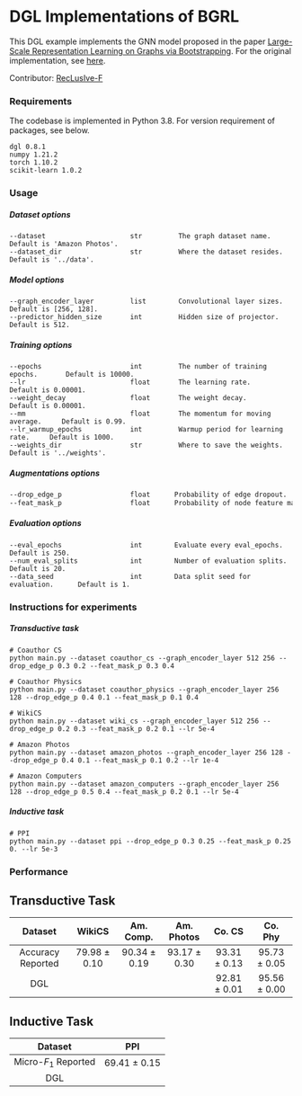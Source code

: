 # DGL Implementations of BGRL

This DGL example implements the GNN model proposed in the paper [Large-Scale Representation Learning on Graphs via Bootstrapping](https://arxiv.org/abs/2102.06514). For the original implementation, see [here](https://github.com/nerdslab/bgrl).

Contributor: [RecLusIve-F](https://github.com/RecLusIve-F)

### Requirements

The codebase is implemented in Python 3.8. For version requirement of packages, see below.

```
dgl 0.8.1
numpy 1.21.2
torch 1.10.2
scikit-learn 1.0.2
```

### Usage

##### Dataset options
```
--dataset                     str         The graph dataset name.              Default is 'Amazon Photos'.
--dataset_dir                 str         Where the dataset resides.           Default is '../data'.
```

##### Model options
```
--graph_encoder_layer         list        Convolutional layer sizes.           Default is [256, 128].
--predictor_hidden_size       int         Hidden size of projector.            Default is 512.
```

##### Training options
```
--epochs                      int         The number of training epochs.       Default is 10000.
--lr                          float       The learning rate.                   Default is 0.00001.
--weight_decay                float       The weight decay.                    Default is 0.00001.
--mm                          float       The momentum for moving average.     Default is 0.99.
--lr_warmup_epochs            int         Warmup period for learning rate.     Default is 1000.    
--weights_dir                 str         Where to save the weights.           Default is '../weights'.
```

##### Augmentations options
```bash
--drop_edge_p                 float      Probability of edge dropout.          Default is [0., 0.].
--feat_mask_p                 float      Probability of node feature masking.  Default is [0., 0.].
```

##### Evaluation options
```
--eval_epochs                 int        Evaluate every eval_epochs.          Default is 250.
--num_eval_splits             int        Number of evaluation splits.         Default is 20.
--data_seed                   int        Data split seed for evaluation.      Default is 1.
```

### Instructions for experiments

##### Transductive task
```
# Coauthor CS
python main.py --dataset coauthor_cs --graph_encoder_layer 512 256 --drop_edge_p 0.3 0.2 --feat_mask_p 0.3 0.4

# Coauthor Physics
python main.py --dataset coauthor_physics --graph_encoder_layer 256 128 --drop_edge_p 0.4 0.1 --feat_mask_p 0.1 0.4

# WikiCS
python main.py --dataset wiki_cs --graph_encoder_layer 512 256 --drop_edge_p 0.2 0.3 --feat_mask_p 0.2 0.1 --lr 5e-4

# Amazon Photos
python main.py --dataset amazon_photos --graph_encoder_layer 256 128 --drop_edge_p 0.4 0.1 --feat_mask_p 0.1 0.2 --lr 1e-4

# Amazon Computers
python main.py --dataset amazon_computers --graph_encoder_layer 256 128 --drop_edge_p 0.5 0.4 --feat_mask_p 0.2 0.1 --lr 5e-4
```

##### Inductive task
```
# PPI
python main.py --dataset ppi --drop_edge_p 0.3 0.25 --feat_mask_p 0.25 0. --lr 5e-3
```

### Performance
## Transductive Task
|      Dataset      |    WikiCS    |  Am. Comp.   |  Am. Photos  |    Co. CS    |   Co. Phy    |
| :---------------: | :----------: | :----------: | :----------: | :----------: | :----------: |
| Accuracy Reported | 79.98 ± 0.10 | 90.34 ± 0.19 | 93.17 ± 0.30 | 93.31 ± 0.13 | 95.73 ± 0.05 |
|        DGL        |              |              |              | 92.81 ± 0.01 | 95.56 ± 0.00 |

## Inductive Task
|       Dataset        |     PPI      |
| :------------------: | :----------: |
| Micro-$F_1$ Reported | 69.41 ± 0.15 |
|         DGL          |              |